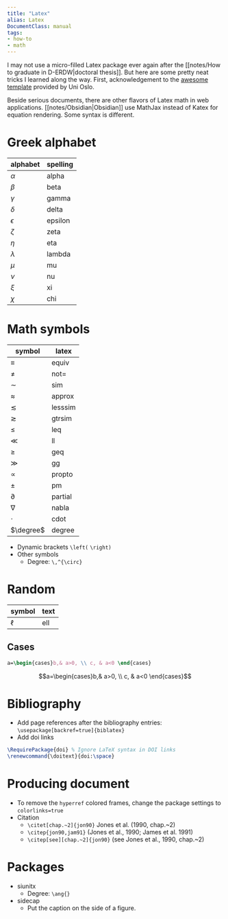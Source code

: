 ```yaml
---
title: "Latex"
alias: Latex
DocumentClass: manual
tags:
- how-to
- math
---
```


I may not use a micro-filled Latex package ever again after the [[notes/How to graduate in D-ERDW|doctoral thesis]]. But here are some pretty neat tricks I learned along the way. First, acknowledgement to the [awesome template](https://github.com/uio-latex/phduio-article-based) provided by Uni Oslo.

Beside serious documents, there are other flavors of Latex math in web applications. [[notes/Obsidian|Obsidian]] use MathJax instead of Katex for equation rendering. Some syntax is different.

# Greek alphabet
|alphabet|spelling|
|---|---|
|$\alpha$ | alpha |
|$\beta$|beta|
|$\gamma$|gamma
|$\delta$|delta
|$\epsilon$|epsilon
|$\zeta$|zeta
|$\eta$|eta
|$\lambda$|lambda
|$\mu$|mu
|$\nu$|nu
|$\xi$|xi
|$\chi$|chi|


# Math symbols
|symbol|latex|
|---|---|
|$\equiv$| equiv|
|$\not=$|not=|
|$\sim$|sim|
|$\approx$|approx|
|$\lesssim$|lesssim|
|$\gtrsim$|gtrsim|
|$\leq$|leq|
|$\ll$|ll|
|$\geq$|geq|
|$\gg$|gg|
|$\propto$|propto|
|$\pm$|pm|
|$\partial$|partial|
|$\nabla$|nabla|
|$\cdot$|cdot|
|$\degree$|degree|

- Dynamic brackets `\left(` `\right)` 
- Other symbols
    - Degree: `\,^{\circ}` 

# Random
| symbol | text|
|---|---|
|$\ell$| ell|

## Cases
```latex
a=\begin{cases}b,& a>0, \\ c, & a<0 \end{cases}
```
  
$$a=\begin{cases}b,& a>0, \\ c, & a<0 \end{cases}$$

# Bibliography
- Add page references after the bibliography entries: `\usepackage[backref=true]{biblatex}`
- Add doi links
```latex
\RequirePackage{doi} % Ignore LaTeX syntax in DOI links
\renewcommand{\doitext}{doi:\space}
```

# Producing document
- To remove the `hyperref` colored frames, change the package settings to `colorlinks=true`
- Citation
    - `\citet[chap.~2]{jon90}` Jones et al. (1990, chap.~2)
    - `\citep{jon90,jam91}` (Jones et al., 1990; James et al. 1991)
    - `\citep[see][chap.~2]{jon90}` (see Jones et al., 1990, chap.~2)

# Packages
- siunitx
    - Degree: `\ang{}` 
- sidecap
    - Put the caption on the side of a figure.
